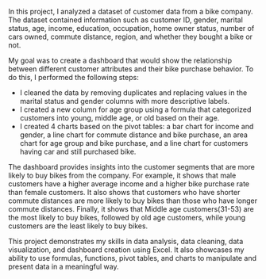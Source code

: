 In this project, I analyzed a dataset of customer data from a bike company. The dataset contained information such as customer ID, gender, marital status, age, income, education, occupation, home owner status, number of cars owned, commute distance, region, and whether they bought a bike or not.

My goal was to create a dashboard that would show the relationship between different customer attributes and their bike purchase behavior. To do this, I performed the following steps:

- I cleaned the data by removing duplicates and replacing values in the marital status and gender columns with more descriptive labels.
- I created a new column for age group using a formula that categorized customers into young, middle age, or old based on their age.
- I created 4 charts based on the pivot tables: a bar chart for income and gender, a line chart for commute distance and bike purchase, an area chart for age group and bike purchase, and a line chart for customers having car and still purchased bike.

The dashboard provides insights into the customer segments that are more likely to buy bikes from the company. For example, it shows that male customers have a higher average income and a higher bike purchase rate than female customers. It also shows that customers who have shorter commute distances are more likely to buy bikes than those who have longer commute distances. Finally, it shows that Middle age customers(31-53) are the most likely to buy bikes, followed by old age customers, while young customers are the least likely to buy bikes.

This project demonstrates my skills in data analysis, data cleaning, data visualization, and dashboard creation using Excel. It also showcases my ability to use formulas, functions, pivot tables, and charts to manipulate and present data in a meaningful way.
